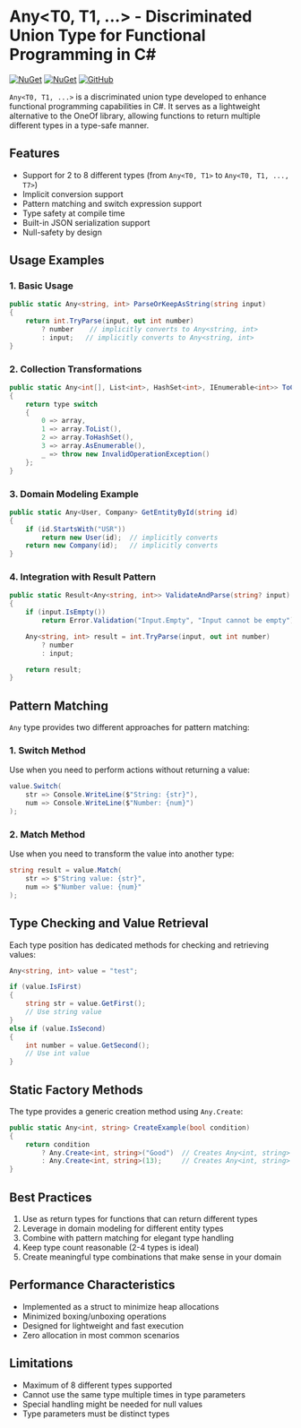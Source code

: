 # Any<T0, T1, ...> - Discriminated Union Type for Functional Programming in C#

[![NuGet](https://img.shields.io/nuget/v/CSharpEssentials.Any.svg)](https://www.nuget.org/packages/CSharpEssentials.Any) [![NuGet](https://img.shields.io/nuget/dt/CSharpEssentials.Any.svg)](https://www.nuget.org/packages/CSharpEssentials.Any) [![GitHub](https://img.shields.io/github/stars/senrecep/CSharpEssentials.svg)](https://github.com/senrecep/CSharpEssentials)

`Any<T0, T1, ...>` is a discriminated union type developed to enhance functional programming capabilities in C#. It serves as a lightweight alternative to the OneOf library, allowing functions to return multiple different types in a type-safe manner.

## Features

- Support for 2 to 8 different types (from `Any<T0, T1>` to `Any<T0, T1, ..., T7>`)
- Implicit conversion support
- Pattern matching and switch expression support
- Type safety at compile time
- Built-in JSON serialization support
- Null-safety by design

## Usage Examples

### 1. Basic Usage

```csharp
public static Any<string, int> ParseOrKeepAsString(string input)
{
    return int.TryParse(input, out int number)
        ? number    // implicitly converts to Any<string, int>
        : input;   // implicitly converts to Any<string, int>
}
```

### 2. Collection Transformations

```csharp
public static Any<int[], List<int>, HashSet<int>, IEnumerable<int>> ToCollection(int type, int[] array)
{
    return type switch
    {
        0 => array,
        1 => array.ToList(),
        2 => array.ToHashSet(),
        3 => array.AsEnumerable(),
        _ => throw new InvalidOperationException()
    };
}
```

### 3. Domain Modeling Example

```csharp
public static Any<User, Company> GetEntityById(string id)
{
    if (id.StartsWith("USR"))
        return new User(id);  // implicitly converts
    return new Company(id);   // implicitly converts
}
```

### 4. Integration with Result Pattern

```csharp
public static Result<Any<string, int>> ValidateAndParse(string? input)
{
    if (input.IsEmpty())
        return Error.Validation("Input.Empty", "Input cannot be empty");

    Any<string, int> result = int.TryParse(input, out int number)
        ? number
        : input;

    return result;
}
```

## Pattern Matching

`Any` type provides two different approaches for pattern matching:

### 1. Switch Method

Use when you need to perform actions without returning a value:

```csharp
value.Switch(
    str => Console.WriteLine($"String: {str}"),
    num => Console.WriteLine($"Number: {num}")
);
```

### 2. Match Method

Use when you need to transform the value into another type:

```csharp
string result = value.Match(
    str => $"String value: {str}",
    num => $"Number value: {num}"
);
```

## Type Checking and Value Retrieval

Each type position has dedicated methods for checking and retrieving values:

```csharp
Any<string, int> value = "test";

if (value.IsFirst)
{
    string str = value.GetFirst();
    // Use string value
}
else if (value.IsSecond)
{
    int number = value.GetSecond();
    // Use int value
}
```

## Static Factory Methods

The type provides a generic creation method using `Any.Create`:

```csharp
public static Any<int, string> CreateExample(bool condition)
{
    return condition
        ? Any.Create<int, string>("Good")  // Creates Any<int, string> containing string
        : Any.Create<int, string>(13);     // Creates Any<int, string> containing int
}
```

## Best Practices

1. Use as return types for functions that can return different types
2. Leverage in domain modeling for different entity types
3. Combine with pattern matching for elegant type handling
4. Keep type count reasonable (2-4 types is ideal)
5. Create meaningful type combinations that make sense in your domain

## Performance Characteristics

- Implemented as a struct to minimize heap allocations
- Minimized boxing/unboxing operations
- Designed for lightweight and fast execution
- Zero allocation in most common scenarios

## Limitations

- Maximum of 8 different types supported
- Cannot use the same type multiple times in type parameters
- Special handling might be needed for null values
- Type parameters must be distinct types
